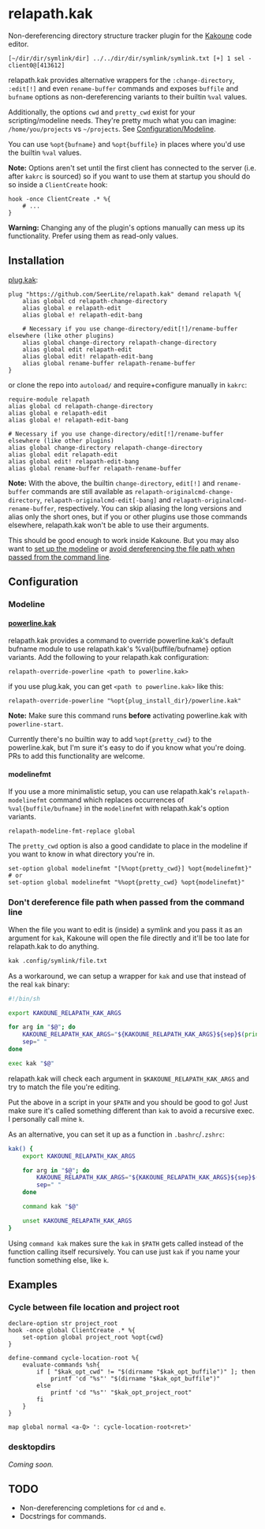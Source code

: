 # relapath.kak
Non-dereferencing directory structure tracker plugin for the [Kakoune](https://kakoune.org) code editor.
```
[~/dir/dir/symlink/dir] ../../dir/dir/symlink/symlink.txt [+] 1 sel - client0@[413612]
```

relapath.kak provides alternative wrappers for the `:change-directory`, `:edit[!]` and even `rename-buffer` commands and exposes `buffile` and `bufname` options as non-dereferencing variants to their builtin `%val` values.

Additionally, the options `cwd` and `pretty_cwd` exist for your scripting/modeline needs.
They're pretty much what you can imagine: `/home/you/projects` vs `~/projects`. See [Configuration/Modeline](#modeline).

You can use `%opt{bufname}` and `%opt{buffile}` in places where you'd use the builtin `%val` values.

**Note:** Options aren't set until the first client has connected to the server (i.e. after `kakrc` is sourced) so if you want to use them at startup you should do so inside a `ClientCreate` hook:
```kak
hook -once ClientCreate .* %{
    # ...
}
```
**Warning:** Changing any of the plugin's options manually can mess up its functionality. Prefer using them as read-only values.

## Installation
[plug.kak](https://github.com/andreyorst/plug.kak):
```kak
plug "https://github.com/SeerLite/relapath.kak" demand relapath %{
    alias global cd relapath-change-directory
    alias global e relapath-edit
    alias global e! relapath-edit-bang

    # Necessary if you use change-directory/edit[!]/rename-buffer elsewhere (like other plugins)
    alias global change-directory relapath-change-directory
    alias global edit relapath-edit
    alias global edit! relapath-edit-bang
    alias global rename-buffer relapath-rename-buffer
}
```
or clone the repo into `autoload/` and require+configure manually in `kakrc`:
```kak
require-module relapath
alias global cd relapath-change-directory
alias global e relapath-edit
alias global e! relapath-edit-bang

# Necessary if you use change-directory/edit[!]/rename-buffer elsewhere (like other plugins)
alias global change-directory relapath-change-directory
alias global edit relapath-edit
alias global edit! relapath-edit-bang
alias global rename-buffer relapath-rename-buffer
```
**Note:** With the above, the builtin `change-directory`, `edit[!]` and `rename-buffer` commands are still available as `relapath-originalcmd-change-directory`, `relapath-originalcmd-edit[-bang]` and `relapath-originalcmd-rename-buffer`, respectively.
You can skip aliasing the long versions and alias only the short ones, but if you or other plugins use those commands elsewhere, relapath.kak won't be able to use their arguments.

This should be good enough to work inside Kakoune. But you may also want to [set up the modeline](#modeline) or [avoid dereferencing the file path when passed from the command line](#dont-dereference-file-path-when-passed-from-the-command-line).

## Configuration
### Modeline
#### [powerline.kak](https://github.com/andreyorst/powerline.kak)
relapath.kak provides a command to override powerline.kak's default bufname module to use relapath.kak's %val{buffile/bufname} option variants. Add the following to your relapath.kak configuration:
```
relapath-override-powerline <path to powerline.kak>
```

if you use plug.kak, you can get `<path to powerline.kak>` like this:
```
relapath-override-powerline "%opt{plug_install_dir}/powerline.kak"
```

**Note:** Make sure this command runs **before** activating powerline.kak with `powerline-start`.

Currently there's no builtin way to add `%opt{pretty_cwd}` to the powerline.kak, but I'm sure it's easy to do if you know what you're doing. PRs to add this functionality are welcome.

#### modelinefmt
If you use a more minimalistic setup, you can use relapath.kak's `relapath-modelinefmt` command which replaces occurrences of `%val{buffile/bufname}` in the `modelinefmt` with relapath.kak's option variants.
```kak
relapath-modeline-fmt-replace global
```

The `pretty_cwd` option is also a good candidate to place in the modeline if you want to know in what directory you're in.
```kak
set-option global modelinefmt "[%%opt{pretty_cwd}] %opt{modelinefmt}"
# or
set-option global modelinefmt "%%opt{pretty_cwd} %opt{modelinefmt}"
```

### Don't dereference file path when passed from the command line
When the file you want to edit is (inside) a symlink and you pass it as an argument for `kak`, Kakoune will open the file directly and it'll be too late for relapath.kak to do anything.

```sh
kak .config/symlink/file.txt
```

As a workaround, we can setup a wrapper for `kak` and use that instead of the real `kak` binary:
```sh
#!/bin/sh

export KAKOUNE_RELAPATH_KAK_ARGS

for arg in "$@"; do
    KAKOUNE_RELAPATH_KAK_ARGS="${KAKOUNE_RELAPATH_KAK_ARGS}${sep}$(printf '%q' "$arg")"
    sep=" "
done

exec kak "$@"
```

relapath.kak will check each argument in `$KAKOUNE_RELAPATH_KAK_ARGS` and try to match the file you're editing.

Put the above in a script in your `$PATH` and you should be good to go!
Just make sure it's called something different than `kak` to avoid a recursive exec. I personally call mine `k`.

As an alternative, you can set it up as a function in `.bashrc`/`.zshrc`:
```sh
kak() {
    export KAKOUNE_RELAPATH_KAK_ARGS

    for arg in "$@"; do
        KAKOUNE_RELAPATH_KAK_ARGS="${KAKOUNE_RELAPATH_KAK_ARGS}${sep}$(printf '%q' "$arg")"
        sep=" "
    done

    command kak "$@"

    unset KAKOUNE_RELAPATH_KAK_ARGS
}
```

Using `command kak` makes sure the `kak` in `$PATH` gets called instead of the function calling itself recursively.
You can use just `kak` if you name your function something else, like `k`.

## Examples
### Cycle between file location and project root
```kak
declare-option str project_root
hook -once global ClientCreate .* %{
    set-option global project_root %opt{cwd}
}

define-command cycle-location-root %{
    evaluate-commands %sh{
        if [ "$kak_opt_cwd" != "$(dirname "$kak_opt_buffile")" ]; then
            printf 'cd "%s"' "$(dirname "$kak_opt_buffile")"
        else
            printf 'cd "%s"' "$kak_opt_project_root"
        fi
    }
}

map global normal <a-Q> ': cycle-location-root<ret>'
```

### desktopdirs
_Coming soon._

## TODO
* Non-dereferencing completions for `cd` and `e`.
* Docstrings for commands.
